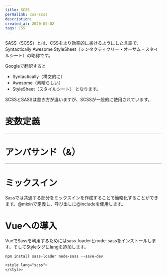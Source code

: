 ```yaml
---
title: SCSS
permalink: css-scss
description: 
created_at: 2020-05-02
tags: CSS
---
```


SASS（SCSS）とは、CSSをより効率的に書けるようにした言語で、Syntactically Awesome StyleSheet（シンタクティクリー・オーサム・スタイルシート）の略称です。  

Googleで翻訳すると  
- Syntactically（構文的に）
- Awesome（素晴らしい）
- StyleSheet（スタイルシート）
となります。

SCSSとSASSは書き方が違いますが、SCSSが一般的に使用されています。

# 変数定義
---

# アンパサンド（&）
---

# ミックスイン
Sassでは共通する部分をミックスインを作成することで簡略化することができます。@mixinで定義し、呼び出しに@includeを使用します。


# Vueへの導入
VueでSassを利用するためにはsass-loaderとnode-sassをインストールします。そしてStyleタグにlangを追加します。

```
npm install sass-loader node-sass --save-dev
```

```scss
<style lang="scss">
</style>
```
